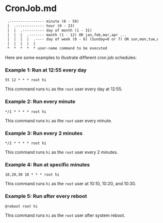 


# CronJob.md
```txt
 .---------------- minute (0 - 59)
 |  .------------- hour (0 - 23)
 |  |  .---------- day of month (1 - 31)
 |  |  |  .------- month (1 - 12) OR jan,feb,mar,apr ...
 |  |  |  |  .---- day of week (0 - 6) (Sunday=0 or 7) OR sun,mon,tue,wed,thu,fri,sat
 |  |  |  |  |
 *  *  *  *  * user-name command to be executed
```
Here are some examples to illustrate different cron job schedules:
### Example 1: Run at 12:55 every day
```
55 12 * * * root hi
```
This command runs `hi` as the `root` user every day at 12:55.

### Example 2: Run every minute
```
*/1 * * * * root hi
```
This command runs `hi` as the `root` user every minute.

### Example 3: Run every 2 minutes
```
*/2 * * * * root hi
```
This command runs `hi` as the `root` user every 2 minutes.

### Example 4: Run at specific minutes
``` 
10,20,30 10 * * * root hi
```
This command runs `hi` as the `root` user at 10:10, 10:20, and 10:30.

### Example 5: Run after every reboot
```
@reboot root hi
```
This command runs `hi` as the `root` user after system reboot.
